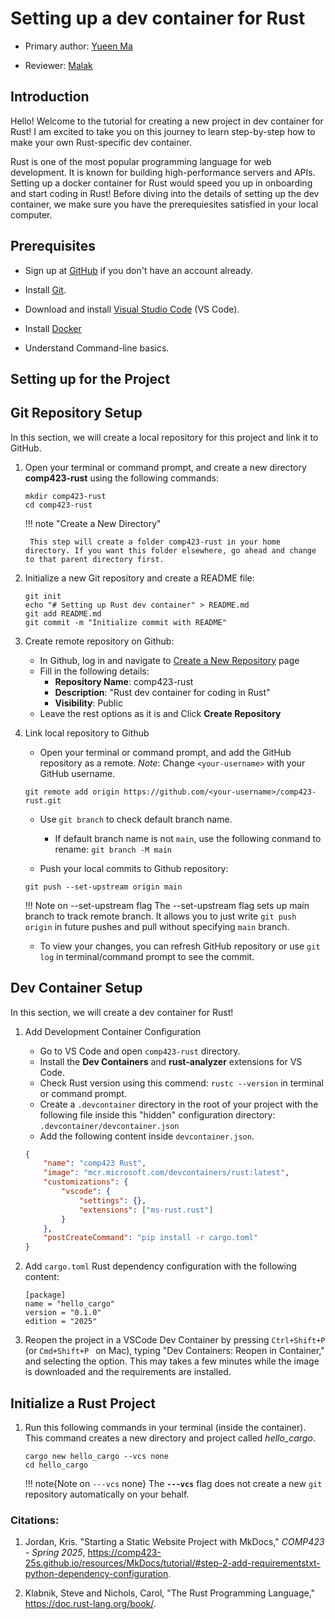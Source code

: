 # Setting up a dev container for Rust

* Primary author: [Yueen Ma](https://github.com/myueen)

* Reviewer: [Malak](https://github.com/malaksoubai)

## Introduction

Hello! Welcome to the tutorial for creating a new project in dev container for Rust! I am excited to take you on this journey to learn step-by-step how to make your own Rust-specific dev container. 

Rust is one of the most popular programming language for web development. It is known for building high-performance servers and APIs. Setting up a docker container for Rust would speed you up in onboarding and start coding in Rust! Before diving into the details of setting up the dev container, we make sure you have the prerequiesites satisfied in your local computer. 


## Prerequisites
- Sign up at [GitHub](https://github.com/) if you don't have an account already. 

- Install [Git](https://git-scm.com/book/en/v2/Getting-Started-Installing-Git). 

- Download and install [Visual Studio Code](https://code.visualstudio.com/) (VS Code). 

- Install [Docker](https://www.docker.com/products/docker-desktop/)

- Understand Command-line basics. 


## **Setting up for the Project**

## Git Repository Setup
In this section, we will create a local repository for this project and link it to GitHub. 

1. Open your terminal or command prompt, and create a new directory **comp423-rust** using the following commands: 

    ```console
    mkdir comp423-rust
    cd comp423-rust
    ```

    !!! note "Create a New Directory"

        This step will create a folder comp423-rust in your home directory. If you want this folder elsewhere, go ahead and change to that parent directory first. 

 
2. Initialize a new Git repository and create a README file: 

    ```console
    git init
    echo "# Setting up Rust dev container" > README.md
    git add README.md
    git commit -m "Initialize commit with README"
    ```


3. Create remote repository on Github: 
    - In Github, log in and navigate to [Create a New Repository](https://github.com/new) page
    - Fill in the following details: 
        - **Repository Name**: comp423-rust
        - **Description**: "Rust dev container for coding in Rust"
        - **Visibility**: Public
    - Leave the rest options as it is and Click **Create Repository**


4. Link local repository to Github
    - Open your terminal or command prompt, and add the GitHub repository as a remote. *Note*: Change ```<your-username>``` with your GitHub username. 

    ```console
    git remote add origin https://github.com/<your-username>/comp423-rust.git
    ```

    - Use ```git branch``` to check default branch name. 
        - If default branch name is not ```main```, use the following conmand to rename: ```git branch -M main```

    - Push your local commits to Github repository:

    ```console
    git push --set-upstream origin main
    ```
    !!! Note on --set-upstream flag
        The --set-upstream flag sets up main branch to track remote branch. It allows you to just write ```git push origin``` in future pushes and pull without specifying ```main``` branch. 

    - To view your changes, you can refresh GitHub repository or use ```git log``` in terminal/command prompt to see the commit. 




## Dev Container Setup
In this section, we will create a dev container for Rust! 

1. Add Development Container Configuration
    - Go to VS Code and open ```comp423-rust``` directory. 
    - Install the **Dev Containers** and **rust-analyzer** extensions for VS Code.
    - Check Rust version using this commend: ```rustc --version``` in terminal or command prompt. 
    - Create a ```.devcontainer``` directory in the root of your project with the following file inside this "hidden" configuration directory: ```.devcontainer/devcontainer.json```
    - Add the following content inside ```devcontainer.json```. 

    ```json
    {
        "name": "comp423 Rust",
        "image": "mcr.microsoft.com/devcontainers/rust:latest",
        "customizations": {
            "vscode": {
                "settings": {},
                "extensions": ["ms-rust.rust"]
            }
        },
        "postCreateCommand": "pip install -r cargo.toml"
    }
    ```


2. Add ```cargo.toml``` Rust dependency configuration with the following content: 
    
    ```
    [package]
    name = "hello_cargo"
    version = "0.1.0"
    edition = "2025"
    ```

3. Reopen the project in a VSCode Dev Container by pressing ```Ctrl+Shift+P``` (or ```Cmd+Shift+P ``` on Mac), typing "Dev Containers: Reopen in Container," and selecting the option. This may takes a few minutes while the image is downloaded and the requirements are installed.





## Initialize a Rust Project
1. Run this following commands in your terminal (inside the container). This command creates a new directory and project called *hello_cargo*. 

    ```console
    cargo new hello_cargo --vcs none
    cd hello_cargo
    ```

    !!! note{Note on ```---vcs``` none}
        The **```---vcs```** flag does not create a new ```git``` repository automatically on your behalf. 












### Citations: 
1. Jordan, Kris. "Starting a Static Website Project with MkDocs," _COMP423 - Spring 2025_, https://comp423-25s.github.io/resources/MkDocs/tutorial/#step-2-add-requirementstxt-python-dependency-configuration. 

2. Klabnik, Steve and Nichols, Carol, "The Rust Programming Language," https://doc.rust-lang.org/book/.